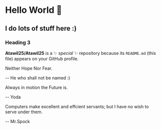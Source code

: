 # Hello World 👋
## I do lots of stuff here :)
### Heading 3



**Atawil25/Atawil25** is a ✨ _special_ ✨ repository because its `README.md` (this file) appears on your GitHub profile.


Neither Hope Nor Fear.  

-- He who shall not be named :) 

Always in motion the Future is.

-- Yoda

Computers make excellent and effcient servants; but I have no wish to serve under them. 

-- Mr.Spock

